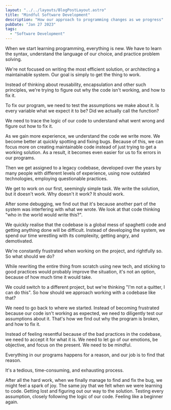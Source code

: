 ```yaml
---
layout: "../../layouts/BlogPostLayout.astro"
title: "Mindful Software Development"
description: "How our approach to programming changes as we progress"
pubDate: "Jan 27 2023"
tags:
  - "Software Development"
---
```


When we start learning programming, everything is new. We have to learn the syntax, understand the language of our choice, and practice problem solving.

We're not focused on writing the most efficient solution, or architecting a maintainable system. Our goal is simply to get the thing to work.

Instead of thinking about reusability, encapsulation and other such principles, we're trying to figure out why the code isn't working, and how to fix it.

To fix our program, we need to test the assumptions we make about it. Is every variable what we expect it to be? Did we actually call the function?

We need to trace the logic of our code to understand what went wrong and figure out how to fix it.

As we gain more experience, we understand the code we write more. We become better at quickly spotting and fixing bugs. Because of this, we can focus more on creating maintainable code instead of just trying to get a working solution. As a result, it becomes even easier for us to fix errors in our programs.

Then we get assigned to a legacy codebase, developed over the years by many people with different levels of experience, using now outdated technologies, employing questionable practices.

We get to work on our first, seemingly simple task. We write the solution, but it doesn't work. Why doesn't it work? It should work.

After some debugging, we find out that it's because another part of the system was interfering with what we wrote. We look at that code thinking "who in the world would write this?".

We quickly realise that the codebase is a global mess of spaghetti code and getting anything done will be difficult. Instead of developing the system, we spend our time wrestling with its complexity, getting angry, and demotivated.

We're constantly frustrated when working on the project, and rightfully so. So what should we do?

While rewriting the entire thing from scratch using new tech, and sticking to good practices would probably improve the situation, it's not an option, because of how much time it would take.

We could switch to a different project, but we're thinking "I'm not a quitter, I can do this". So how should we approach working with a codebase like that?

We need to go back to where we started. Instead of becoming frustrated because our code isn't working as expected, we need to diligently test our assumptions about it. That's how we find out why the program is broken, and how to fix it.

Instead of feeling resentful because of the bad practices in the codebase, we need to accept it for what it is. We need to let go of our emotions, be objective, and focus on the present. We need to be mindful.

Everything in our programs happens for a reason, and our job is to find that reason.

It's a tedious, time-consuming, and exhausting process.

After all the hard work, when we finally manage to find and fix the bug, we might feel a spark of joy. The same joy that we felt when we were learning to code. Getting lost and figuring out our way to the solution. Testing every assumption, closely following the logic of our code. Feeling like a beginner again.

